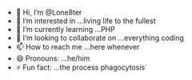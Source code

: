 - 👋 Hi, I’m @Lone8ter
- 👀 I’m interested in ...living life to the fullest
- 🌱 I’m currently learning ...PHP
- 💞️ I’m looking to collaborate on ...everything coding
- 📫 How to reach me ...here whenever
- 😄 Pronouns: ...he/him
- ⚡ Fun fact: ...the process phagocytosis

<!---
Lone8ter/Lone8ter is a ✨ special ✨ repository because its `README.md` (this file) appears on your GitHub profile.
You can click the Preview link to take a look at your changes.
--->
